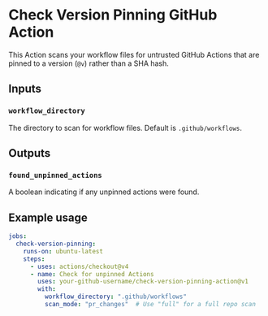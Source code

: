 # Check Version Pinning GitHub Action

This Action scans your workflow files for untrusted GitHub Actions that are pinned to a version (`@v`) rather than a SHA hash.

## Inputs

### `workflow_directory`
The directory to scan for workflow files. Default is `.github/workflows`.

## Outputs

### `found_unpinned_actions`
A boolean indicating if any unpinned actions were found.

## Example usage
```yaml
jobs:
  check-version-pinning:
    runs-on: ubuntu-latest
    steps:
      - uses: actions/checkout@v4
      - name: Check for unpinned Actions
        uses: your-github-username/check-version-pinning-action@v1
        with:
          workflow_directory: ".github/workflows"
          scan_mode: "pr_changes"  # Use "full" for a full repo scan
```
